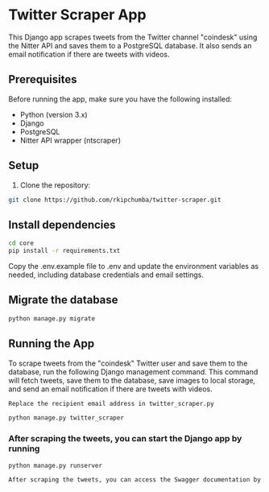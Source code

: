 # Twitter Scraper App

This Django app scrapes tweets from the Twitter channel "coindesk" using the Nitter API and saves them to a PostgreSQL database. It also sends an email notification if there are tweets with videos.

## Prerequisites

Before running the app, make sure you have the following installed:

- Python (version 3.x)
- Django
- PostgreSQL
- Nitter API wrapper (ntscraper)

## Setup

1. Clone the repository:

```bash
git clone https://github.com/rkipchumba/twitter-scraper.git
```

## Install dependencies
```bash
cd core
pip install -r requirements.txt
```

 Copy the .env.example file to .env and update the environment variables as needed, including database credentials and email settings.

 ## Migrate the database
 ```bash
 python manage.py migrate
 ```

 ## Running the App
 To scrape tweets from the "coindesk" Twitter user and save them to the database, run the following Django management command. This command will fetch tweets, save them to the database, save images to local storage, and send an email notification if there are tweets with videos.

 ```bash
 Replace the recipient email address in twitter_scraper.py

 python manage.py twitter_scraper 
 ```

### After scraping the tweets, you can start the Django app by running
```bash
python manage.py runserver

After scraping the tweets, you can access the Swagger documentation by default at http://localhost:8000/swagger/. This provides an interactive API documentation where you can explore and test the endpoints of the Django app





